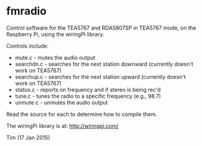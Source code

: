 # fmradio
Control software for the TEA5767 and RDA5807SP in TEA5767 mode, on the Raspberry Pi, using the wiringPi library.

Controls include:

- mute.c - mutes the audio output
- searchdn.c - searches for the next station downward (currently doesn't work on TEA5767)
- searchup.c - searches for the next station upward (currently doesn't work on TEA5767)
- status.c - reports on frequency and if stereo is being rec'd
- tune.c - tunes the radio to a specific frequency (e.g., 98.7)
- unmute.c - unmutes the audio output

Read the source for each to determine how to compile them.

The wiringPi library is at: http://wiringpi.com/

Tim (17 Jan 2015)
